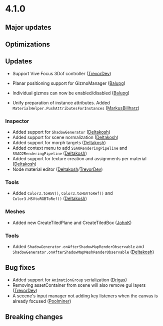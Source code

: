 # 4.1.0

## Major updates

## Optimizations

## Updates
- Support Vive Focus 3Dof controller ([TrevorDev](https://github.com/TrevorDev))
- Planar positioning support for GizmoManager ([Balupg](https://github.com/balupg))
- Individual gizmos can now be enabled/disabled ([Balupg](https://github.com/balupg))

- Unify preparation of instance attributes. Added `MaterialHelper.PushAttributesForInstances` ([MarkusBillharz](https://github.com/MarkusBillharz))
 
### Inspector
- Added support for `ShadowGenerator` ([Deltakosh](https://github.com/deltakosh/))
- Added support for scene normalization ([Deltakosh](https://github.com/deltakosh/))
- Added support for morph targets ([Deltakosh](https://github.com/deltakosh/))
- Added context menu to add `SSAORenderingPipeline` and `SSAO2RenderingPipeline` ([Deltakosh](https://github.com/deltakosh/))
- Added support for texture creation and assignments per material ([Deltakosh](https://github.com/deltakosh/))
- Node material editor ([Deltakosh](https://github.com/deltakosh/)/[TrevorDev](https://github.com/TrevorDev))

### Tools
- Added `Color3.toHSV()`, `Color3.toHSVToRef()` and `Color3.HSVtoRGBToRef()` ([Deltakosh](https://github.com/deltakosh/))

### Meshes
- Added new CreateTiledPlane and CreateTiledBox ([JohnK](https://github.com/BabylonJSGuide/))

### Tools
- Added `ShadowGenerator.onAfterShadowMapRenderObservable` and `ShadowGenerator.onAfterShadowMapMeshRenderObservable` ([Deltakosh](https://github.com/deltakosh/))

## Bug fixes
- Added support for `AnimationGroup` serialization ([Drigax](https://github.com/drigax/))
- Removing assetContainer from scene will also remove gui layers ([TrevorDev](https://github.com/TrevorDev))
- A secene's input manager not adding key listeners when the canvas is already focused ([Poolminer](https://github.com/Poolminer))

## Breaking changes
